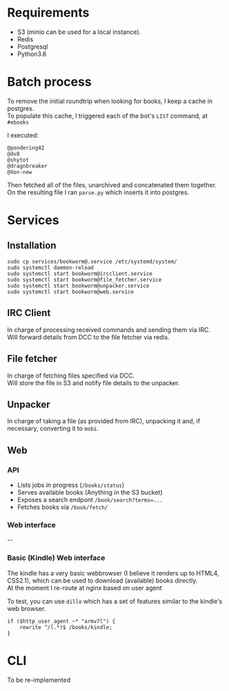 # Requirements

* S3 (minio can be used for a local instance).
* Redis
* Postgresql
* Python3.6

# Batch process

To remove the initial roundtrip when looking for books, I keep a cache in postgres.  
To populate this cache, I triggered each of the bot's `LIST` command, at `#ebooks`

I executed:

```
@pondering42
@dv8
@shytot
@dragnbreaker
@Xon-new
```

Then fetched all of the files, unarchived and concatenated them together.
On the resulting file I ran `parse.py` which inserts it into postgres.

# Services

## Installation

```
sudo cp services/bookworm@.service /etc/systemd/system/
sudo systemctl daemon-reload
sudo systemctl start bookworm@ircclient.service
sudo systemctl start bookworm@file_fetcher.service
sudo systemctl start bookworm@unpacker.service
sudo systemctl start bookworm@web.service
```

## IRC Client
In charge of processing received commands and sending them via IRC.  
Will forward details from DCC to the file fetcher via redis.

## File fetcher
In charge of fetching files specified via DCC.  
Will store the file in S3 and notify file details to the unpacker.

## Unpacker
In charge of taking a file (as provided from IRC), unpacking it and, if necessary, converting it to `mobi`.

## Web

### API

* Lists jobs in progress (`/books/status`)
* Serves available books (Anything in the S3 bucket)
* Exposes a search endpont `/book/search?terms=...`
* Fetches books via `/book/fetch/`


### Web interface
--

### Basic (Kindle) Web interface
The kindle has a very basic webbrowser (I believe it renders up to HTML4, CSS2.1), which can be used to download (available) books directly.  
At the moment I re-route at nginx based on user agent

To test, you can use `dillo` which has a set of features similar to the kindle's web browser.

```
if ($http_user_agent ~* "armv7l") {
    rewrite ^/(.*)$ /books/kindle;
}
```

# CLI
To be re-implemented


